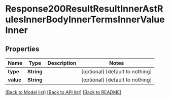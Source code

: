 # Response200ResultResultInnerAstRulesInnerBodyInnerTermsInnerValueInner


## Properties
Name | Type | Description | Notes
------------ | ------------- | ------------- | -------------
**type** | **String** |  | [optional] [default to nothing]
**value** | **String** |  | [optional] [default to nothing]


[[Back to Model list]](../README.md#models) [[Back to API list]](../README.md#api-endpoints) [[Back to README]](../README.md)


